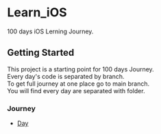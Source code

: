 # Learn_iOS

100 days iOS Lerning Journey.

## Getting Started

This project is a starting point for 100 days Journey.</br>
Every day's code is separated by branch.</br>
To get full journey at one place go to main branch.</br>
You will find every day are separated with folder.

### Journey

- [Day](https://gitlab.com/pakizatvl/criptonapp)
